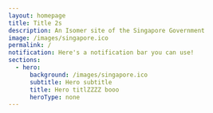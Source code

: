 ```yaml
---
layout: homepage
title: Title 2s
description: An Isomer site of the Singapore Government
image: /images/singapore.ico
permalink: /
notification: Here's a notification bar you can use!
sections:
  - hero:
      background: /images/singapore.ico
      subtitle: Hero subtitle
      title: Hero titlZZZZ booo
      heroType: none
---
```

